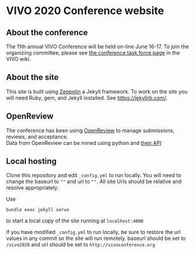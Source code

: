 # VIVO 2020 Conference website

## About the conference

The 11th annual VIVO Conference will be held on-line June 16-17.  To join the organizing committee, please see [the conference task force page](https://wiki.lyrasis.org/display/VIVO/VIVO+Conference+2020+Task+Force) in the VIVO wiki.

## About the site

This site is built using [Zeppelin](https://github.com/gdg-x/zeppelin) a Jekyll framework.  To work on the site you will 
need Ruby, gem, and Jekyll installed.  See https://jekyllrb.com/.

## OpenReview

The conference has been using [OpenReview](http://openreview.net) to manage submissions, reviews, and acceptance.  
Data from OpenReview can be mined using 
python and [their API](https://openreview-py.readthedocs.io/en/latest/#)

## Local hosting

Clone this repository and edit `_config.yml` to run locally.  You will need to change the baseurl to `""` and url to `""`. All site Urls should be relative and resolve appropriately. 

Use

    bundle exec jekyll serve
    
to start a local copy of the site running at `localhost:4000`

If you have modified `_config.yml` to run locally, be sure to restore the url values in any commit so the site will run remotely.  baseurl should be set to `/vivo2020` and url should be set to `http://vivoconference.org`
